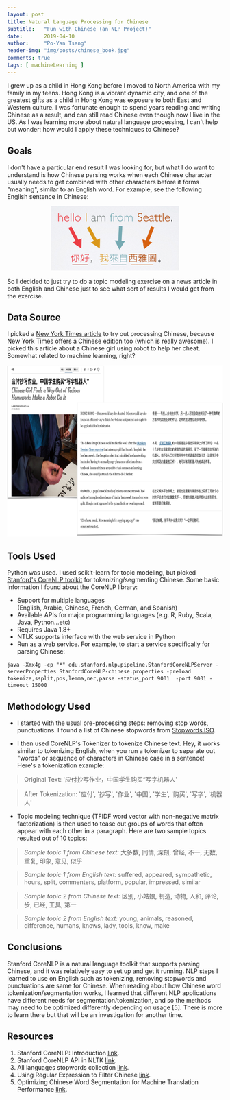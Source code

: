 ```yaml
---
layout: post
title: Natural Language Processing for Chinese
subtitle:   "Fun with Chinese (an NLP Project)"
date:       2019-04-10
author:     "Po-Yan Tsang"
header-img: "img/posts/chinese_book.jpg"
comments: true
tags: [ machineLearning ]
---
```


I grew up as a child in Hong Kong before I moved to North America with my family in my teens. Hong Kong is a vibrant dynamic city, and one of the greatest gifts as a child in Hong Kong was exposure to both East and Western culture. I was fortunate enough to spend years reading and writing Chinese as a result, and can still read Chinese even though now I live in the US. As I was learning more about natural language processing, I can't help but wonder: how would I apply these techniques to Chinese?

## Goals
I don't have a particular end result I was looking for, but what I do want to understand is how Chinese parsing works when each Chinese character usually needs to get combined with other characters before it forms "meaning", similar to an English word. For example, see the following English sentence in Chinese:
<p align="center">
  <img width="300" height="150" src="../img/posts/chinese_sent.png">
</p>

So I decided to just try to do a topic modeling exercise on a news article in both English and Chinese just to see what sort of results I would get from the exercise.

## Data Source
I picked a [New York Times article](https://www.nytimes.com/2019/02/21/world/asia/china-handwriting-robot.html) to try out processing Chinese, because New York Times offers a Chinese edition too (which is really awesome). I picked this article about a Chinese girl using robot to help her cheat. Somewhat related to machine learning, right?

<p align="center">
  <img width="700" height="400" src="../img/posts/nytimes-art.png">
</p>

## Tools Used
Python was used. I used scikit-learn for topic modeling, but picked [Stanford's CoreNLP toolkit](https://stanfordnlp.github.io/CoreNLP/) for tokenizing/segmenting Chinese. Some basic information I found about the CoreNLP library:
* Support for multiple languages (English, Arabic, Chinese, French, German, and Spanish)
* Available APIs for major programming languages (e.g. R, Ruby, Scala, Java, Python…etc)
* Requires Java 1.8+
* NTLK supports interface with the web service in Python
* Run as a web service. For example, to start a service specifically for parsing Chinese:

```console
java -Xmx4g -cp "*" edu.stanford.nlp.pipeline.StanfordCoreNLPServer -serverProperties StanfordCoreNLP-chinese.properties -preload tokenize,ssplit,pos,lemma,ner,parse -status_port 9001  -port 9001 -timeout 15000
```

## Methodology Used
* I started with the usual pre-processing steps: removing stop words, punctuations. I found a list of Chinese stopwords from [Stopwords ISO](https://github.com/stopwords-iso/stopwords-zh/blob/master/stopwords-zh.txt).

* I then used CoreNLP's Tokenizer to tokenize Chinese text. Hey, it works similar to tokenizing English, when you run a tokenizer to separate out "words" or sequence of characters in Chinese case in a sentence! Here's a tokenization example:

> Original Text: '应付抄写作业，中国学生购买“写字机器人'

> After Tokenization: '应付', '抄写', '作业', '中国', '学生', '购买', '写字', '机器人'


* Topic modeling technique (TFIDF word vector with non-negative matrix factorization) is then used to tease out groups of words that often appear with each other in a paragraph. Here are two sample topics resulted out of 10 topics:

> *Sample topic 1 from Chinese text:* 大多数, 同情, 深刻, 曾经, 不一, 无数, 重复, 印象, 意见, 似乎

> *Sample topic 1 from English text:* suffered, appeared, sympathetic, hours, split, commenters, platform, popular, impressed, similar

> *Sample topic 2 from Chinese text:* 区别, 小姑娘, 制造, 动物, 人和, 评论, 步, 已经, 工具, 第一

> *Sample topic 2 from English text:* young, animals, reasoned, difference, humans, knows, lady, tools, know, make


## Conclusions
Stanford CoreNLP is a natural language toolkit that supports parsing Chinese, and it was relatively easy to set up and get it running. NLP steps I learned to use on English such as tokenizing, removing stopwords and punctuations are same for Chinese. When reading about how Chinese word tokenization/segmentation works, I learned that different NLP applications have different needs for segmentation/tokenization, and so the methods may need to be optimized differently depending on usage [5]. There is more to learn there but that will be an investigation for another time.

## Resources
1. Stanford CoreNLP: Introduction [link](http://www.sfs.uni-tuebingen.de/~keberle/NLPTools/presentations/CoreNLP/CoreNLP_introduction.pdf).
2. Stanford CoreNLP API in NLTK [link](https://github.com/nltk/nltk/wiki/Stanford-CoreNLP-API-in-NLTK).
3. All languages stopwords collection [link](https://github.com/stopwords-iso/stopwords-zh/blob/master/stopwords-zh.txt).
4. Using Regular Expression to Filter Chinese [link](https://chenyuzuoo.github.io/posts/28001/).
5. Optimizing Chinese Word Segmentation for Machine Translation Performance [link](https://nlp.stanford.edu/pubs/acl-wmt08-cws.pdf).
